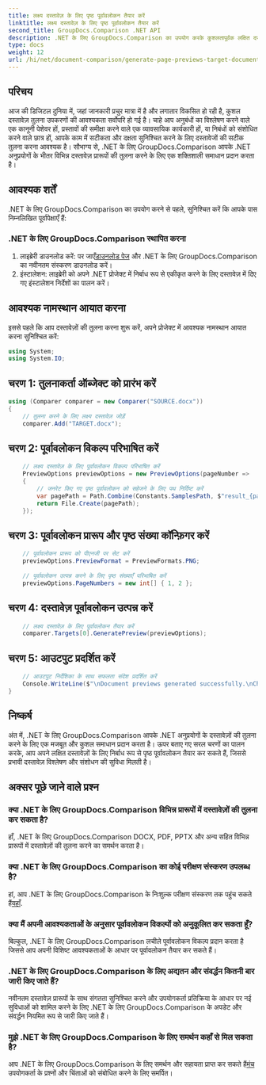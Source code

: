 ```yaml
---
title: लक्ष्य दस्तावेज़ के लिए पृष्ठ पूर्वावलोकन तैयार करें
linktitle: लक्ष्य दस्तावेज़ के लिए पृष्ठ पूर्वावलोकन तैयार करें
second_title: GroupDocs.Comparison .NET API
description: .NET के लिए GroupDocs.Comparison का उपयोग करके कुशलतापूर्वक लक्षित दस्तावेज़ों के लिए पृष्ठ पूर्वावलोकन तैयार करें। निर्बाध दस्तावेज़ तुलना के लिए हमारी चरण-दर-चरण मार्गदर्शिका का पालन करें।
type: docs
weight: 12
url: /hi/net/document-comparison/generate-page-previews-target-document/
---
```

## परिचय
आज की डिजिटल दुनिया में, जहां जानकारी प्रचुर मात्रा में है और लगातार विकसित हो रही है, कुशल दस्तावेज़ तुलना उपकरणों की आवश्यकता सर्वोपरि हो गई है। चाहे आप अनुबंधों का विश्लेषण करने वाले एक कानूनी पेशेवर हों, प्रस्तावों की समीक्षा करने वाले एक व्यावसायिक कार्यकारी हों, या निबंधों को संशोधित करने वाले छात्र हों, आपके काम में सटीकता और दक्षता सुनिश्चित करने के लिए दस्तावेजों की सटीक तुलना करना आवश्यक है। सौभाग्य से, .NET के लिए GroupDocs.Comparison आपके .NET अनुप्रयोगों के भीतर विभिन्न दस्तावेज़ प्रारूपों की तुलना करने के लिए एक शक्तिशाली समाधान प्रदान करता है।
## आवश्यक शर्तें
.NET के लिए GroupDocs.Comparison का उपयोग करने से पहले, सुनिश्चित करें कि आपके पास निम्नलिखित पूर्वापेक्षाएँ हैं:
### .NET के लिए GroupDocs.Comparison स्थापित करना
1.  लाइब्रेरी डाउनलोड करें: पर जाएँ[डाउनलोड पेज](https://releases.groupdocs.com/comparison/net/) और .NET के लिए GroupDocs.Comparison का नवीनतम संस्करण डाउनलोड करें।
2. इंस्टालेशन: लाइब्रेरी को अपने .NET प्रोजेक्ट में निर्बाध रूप से एकीकृत करने के लिए दस्तावेज़ में दिए गए इंस्टालेशन निर्देशों का पालन करें।

## आवश्यक नामस्थान आयात करना
इससे पहले कि आप दस्तावेज़ों की तुलना करना शुरू करें, अपने प्रोजेक्ट में आवश्यक नामस्थान आयात करना सुनिश्चित करें:
```csharp
using System;
using System.IO;

```
## चरण 1: तुलनाकर्ता ऑब्जेक्ट को प्रारंभ करें
```csharp
using (Comparer comparer = new Comparer("SOURCE.docx"))
{
    // तुलना करने के लिए लक्ष्य दस्तावेज़ जोड़ें
    comparer.Add("TARGET.docx");
```
## चरण 2: पूर्वावलोकन विकल्प परिभाषित करें
```csharp
    // लक्ष्य दस्तावेज़ के लिए पूर्वावलोकन विकल्प परिभाषित करें
    PreviewOptions previewOptions = new PreviewOptions(pageNumber =>
    {
        // जनरेट किए गए पृष्ठ पूर्वावलोकन को सहेजने के लिए पथ निर्दिष्ट करें
        var pagePath = Path.Combine(Constants.SamplesPath, $"result_{pageNumber}.png");
        return File.Create(pagePath);
    });
```
## चरण 3: पूर्वावलोकन प्रारूप और पृष्ठ संख्या कॉन्फ़िगर करें
```csharp
    // पूर्वावलोकन प्रारूप को पीएनजी पर सेट करें
    previewOptions.PreviewFormat = PreviewFormats.PNG;
    
    // पूर्वावलोकन उत्पन्न करने के लिए पृष्ठ संख्याएँ परिभाषित करें
    previewOptions.PageNumbers = new int[] { 1, 2 };
```
## चरण 4: दस्तावेज़ पूर्वावलोकन उत्पन्न करें
```csharp
    // लक्ष्य दस्तावेज़ के लिए पूर्वावलोकन तैयार करें
    comparer.Targets[0].GeneratePreview(previewOptions);
```
## चरण 5: आउटपुट प्रदर्शित करें
```csharp
    // आउटपुट निर्देशिका के साथ सफलता संदेश प्रदर्शित करें
    Console.WriteLine($"\nDocument previews generated successfully.\nCheck output in {Directory.GetCurrentDirectory()}.");
}
```

## निष्कर्ष
अंत में, .NET के लिए GroupDocs.Comparison आपके .NET अनुप्रयोगों के दस्तावेज़ों की तुलना करने के लिए एक मजबूत और कुशल समाधान प्रदान करता है। ऊपर बताए गए सरल चरणों का पालन करके, आप अपने लक्षित दस्तावेज़ों के लिए निर्बाध रूप से पृष्ठ पूर्वावलोकन तैयार कर सकते हैं, जिससे प्रभावी दस्तावेज़ विश्लेषण और संशोधन की सुविधा मिलती है।
## अक्सर पूछे जाने वाले प्रश्न
### क्या .NET के लिए GroupDocs.Comparison विभिन्न प्रारूपों में दस्तावेज़ों की तुलना कर सकता है?
हाँ, .NET के लिए GroupDocs.Comparison DOCX, PDF, PPTX और अन्य सहित विभिन्न प्रारूपों में दस्तावेज़ों की तुलना करने का समर्थन करता है।
### क्या .NET के लिए GroupDocs.Comparison का कोई परीक्षण संस्करण उपलब्ध है?
 हां, आप .NET के लिए GroupDocs.Comparison के निःशुल्क परीक्षण संस्करण तक पहुंच सकते हैं[यहाँ](https://releases.groupdocs.com/).
### क्या मैं अपनी आवश्यकताओं के अनुसार पूर्वावलोकन विकल्पों को अनुकूलित कर सकता हूँ?
बिल्कुल, .NET के लिए GroupDocs.Comparison लचीले पूर्वावलोकन विकल्प प्रदान करता है जिससे आप अपनी विशिष्ट आवश्यकताओं के आधार पर पूर्वावलोकन तैयार कर सकते हैं।
### .NET के लिए GroupDocs.Comparison के लिए अद्यतन और संवर्द्धन कितनी बार जारी किए जाते हैं?
नवीनतम दस्तावेज़ प्रारूपों के साथ संगतता सुनिश्चित करने और उपयोगकर्ता प्रतिक्रिया के आधार पर नई सुविधाओं को शामिल करने के लिए .NET के लिए GroupDocs.Comparison के अपडेट और संवर्द्धन नियमित रूप से जारी किए जाते हैं।
### मुझे .NET के लिए GroupDocs.Comparison के लिए समर्थन कहाँ से मिल सकता है?
 आप .NET के लिए GroupDocs.Comparison के लिए समर्थन और सहायता प्राप्त कर सकते हैं[मंच](https://forum.groupdocs.com/c/comparison/12) उपयोगकर्ता के प्रश्नों और चिंताओं को संबोधित करने के लिए समर्पित।